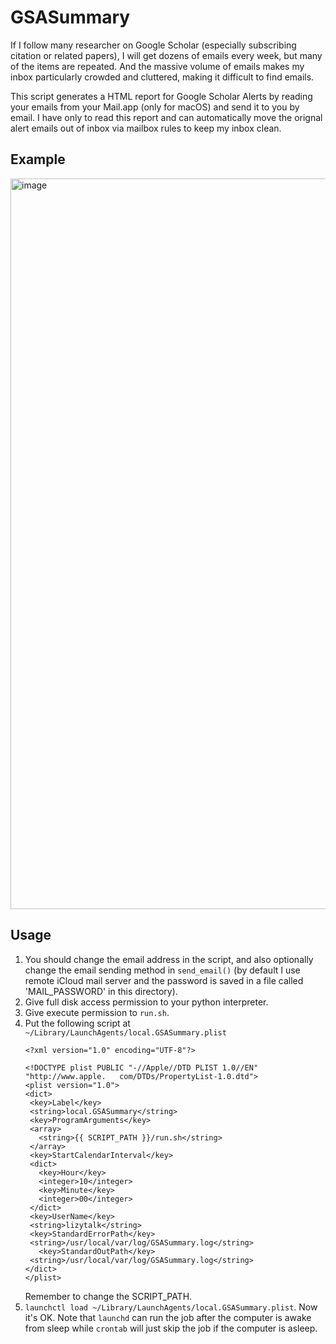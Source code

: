 # GSASummary
If I follow many researcher on Google Scholar (especially subscribing citation or related papers), I will get dozens of emails every week, but many of the items are repeated. And the massive volume of emails makes my inbox particularly crowded and cluttered, making it difficult to find emails.

This script generates a HTML report for Google Scholar Alerts by reading your emails from your Mail.app (only for macOS) and send it to you by email. I have only to read this report and can automatically move the orignal alert emails out of inbox via mailbox rules to keep my inbox clean.

## Example
<img width="1169" alt="image" src="https://user-images.githubusercontent.com/12494243/229031754-df9f304d-f005-4ae2-aa30-fc2fbd198bb4.png">



## Usage
1. You should change the email address in the script, and also optionally change the email sending method in `send_email()` (by default I use remote iCloud mail server and the password is saved in a file called 'MAIL_PASSWORD' in this directory).
2. Give full disk access permission to your python interpreter.
3. Give execute permission to `run.sh`.
4. Put the following script at `~/Library/LaunchAgents/local.GSASummary.plist`
    ```
   <?xml version="1.0" encoding="UTF-8"?>

   <!DOCTYPE plist PUBLIC "-//Apple//DTD PLIST 1.0//EN" "http://www.apple.   com/DTDs/PropertyList-1.0.dtd">
   <plist version="1.0">
   <dict>
     <key>Label</key>
     <string>local.GSASummary</string>
     <key>ProgramArguments</key>
     <array>
       <string>{{ SCRIPT_PATH }}/run.sh</string>
     </array>
     <key>StartCalendarInterval</key>
     <dict>
       <key>Hour</key>
       <integer>10</integer>
       <key>Minute</key>
       <integer>00</integer>
     </dict>
     <key>UserName</key>
     <string>lizytalk</string>
     <key>StandardErrorPath</key>
     <string>/usr/local/var/log/GSASummary.log</string>
       <key>StandardOutPath</key>
     <string>/usr/local/var/log/GSASummary.log</string>
   </dict>
   </plist>
    ```
   Remember to change the SCRIPT_PATH.
5. `launchctl load ~/Library/LaunchAgents/local.GSASummary.plist`. Now it's OK. Note that `launchd` can run the job after the computer is awake from sleep while `crontab` will just skip the job if the computer is asleep.

